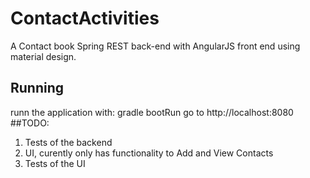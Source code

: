 # ContactActivities
A Contact book Spring REST back-end with AngularJS front end using material design.
## Running
runn the application with: gradle bootRun
go to http://localhost:8080
##TODO:
1. Tests of the backend
2. UI, curently only has functionality to Add and View Contacts
3. Tests of the UI
